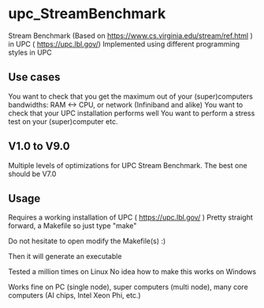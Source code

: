 # upc_StreamBenchmark
Stream Benchmark (Based on https://www.cs.virginia.edu/stream/ref.html ) in UPC ( https://upc.lbl.gov/)
Implemented using different programming styles in UPC

## Use cases
You want to check that you get the maximum out of your (super)computers bandwidths: RAM <-> CPU, or network (Infiniband and alike)
You want to check that your UPC installation performs well 
You want to perform a stress test on your (super)computer
etc.

## V1.0 to V9.0
Multiple levels of optimizations for UPC Stream Benchmark. The best one should be V7.0

## Usage
Requires a working installation of UPC ( https://upc.lbl.gov/ )
Pretty straight forward, a Makefile so just type "make"

Do not hesitate to open modify the Makefile(s) :)

Then it will generate an executable

Tested a million times on Linux
No idea how to make this works on Windows

Works fine on PC (single node), super computers (multi node), many core computers (AI chips, Intel Xeon Phi, etc.)

